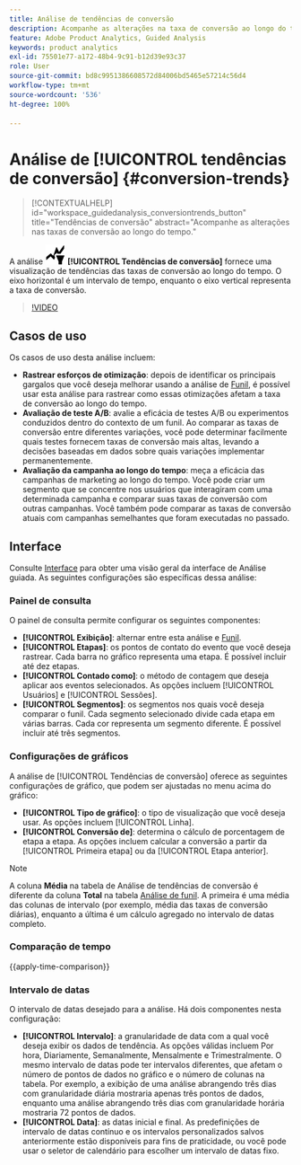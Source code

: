 ```yaml
---
title: Análise de tendências de conversão
description: Acompanhe as alterações na taxa de conversão ao longo do tempo.
feature: Adobe Product Analytics, Guided Analysis
keywords: product analytics
exl-id: 75501e77-a172-48b4-9c91-b12d39e93c37
role: User
source-git-commit: bd8c9951386608572d84006bd5465e57214c56d4
workflow-type: tm+mt
source-wordcount: '536'
ht-degree: 100%

---
```


# Análise de [!UICONTROL tendências de conversão] {#conversion-trends}

<!-- markdownlint-disable MD034 -->

>[!CONTEXTUALHELP]
>id="workspace_guidedanalysis_conversiontrends_button"
>title="Tendências de conversão"
>abstract="Acompanhe as alterações nas taxas de conversão ao longo do tempo."

<!-- markdownlint-enable MD034 -->


A análise ![Tendências de Conversão](/help/assets/icons/ConversionTrends.svg) **[!UICONTROL Tendências de conversão]** fornece uma visualização de tendências das taxas de conversão ao longo do tempo. O eixo horizontal é um intervalo de tempo, enquanto o eixo vertical representa a taxa de conversão.


>[!VIDEO](https://video.tv.adobe.com/v/3421662/?quality=12&learn=on)


## Casos de uso

Os casos de uso desta análise incluem:

* **Rastrear esforços de otimização**: depois de identificar os principais gargalos que você deseja melhorar usando a análise de [Funil](funnel.md), é possível usar esta análise para rastrear como essas otimizações afetam a taxa de conversão ao longo do tempo.
* **Avaliação de teste A/B**: avalie a eficácia de testes A/B ou experimentos conduzidos dentro do contexto de um funil. Ao comparar as taxas de conversão entre diferentes variações, você pode determinar facilmente quais testes fornecem taxas de conversão mais altas, levando a decisões baseadas em dados sobre quais variações implementar permanentemente.
* **Avaliação da campanha ao longo do tempo**: meça a eficácia das campanhas de marketing ao longo do tempo. Você pode criar um segmento que se concentre nos usuários que interagiram com uma determinada campanha e comparar suas taxas de conversão com outras campanhas. Você também pode comparar as taxas de conversão atuais com campanhas semelhantes que foram executadas no passado.

## Interface

Consulte [Interface](../overview.md#interface) para obter uma visão geral da interface de Análise guiada. As seguintes configurações são específicas dessa análise:

### Painel de consulta

O painel de consulta permite configurar os seguintes componentes:

* **[!UICONTROL Exibição]**: alternar entre esta análise e [Funil](funnel.md).
* **[!UICONTROL Etapas]**: os pontos de contato do evento que você deseja rastrear. Cada barra no gráfico representa uma etapa. É possível incluir até dez etapas.
* **[!UICONTROL Contado como]**: o método de contagem que deseja aplicar aos eventos selecionados. As opções incluem [!UICONTROL Usuários] e [!UICONTROL Sessões].
* **[!UICONTROL Segmentos]**: os segmentos nos quais você deseja comparar o funil. Cada segmento selecionado divide cada etapa em várias barras. Cada cor representa um segmento diferente. É possível incluir até três segmentos.

### Configurações de gráficos

A análise de [!UICONTROL Tendências de conversão] oferece as seguintes configurações de gráfico, que podem ser ajustadas no menu acima do gráfico:

* **[!UICONTROL Tipo de gráfico]**: o tipo de visualização que você deseja usar. As opções incluem [!UICONTROL Linha].
* **[!UICONTROL Conversão de]**: determina o cálculo de porcentagem de etapa a etapa. As opções incluem calcular a conversão a partir da [!UICONTROL Primeira etapa] ou da [!UICONTROL Etapa anterior].

>[!NOTE]
>
>A coluna **Média** na tabela de Análise de tendências de conversão é diferente da coluna **Total** na tabela [Análise de funil](funnel.md). A primeira é uma média das colunas de intervalo (por exemplo, média das taxas de conversão diárias), enquanto a última é um cálculo agregado no intervalo de datas completo.

### Comparação de tempo

{{apply-time-comparison}}


### Intervalo de datas

O intervalo de datas desejado para a análise. Há dois componentes nesta configuração:

* **[!UICONTROL Intervalo]**: a granularidade de data com a qual você deseja exibir os dados de tendência. As opções válidas incluem Por hora, Diariamente, Semanalmente, Mensalmente e Trimestralmente. O mesmo intervalo de datas pode ter intervalos diferentes, que afetam o número de pontos de dados no gráfico e o número de colunas na tabela. Por exemplo, a exibição de uma análise abrangendo três dias com granularidade diária mostraria apenas três pontos de dados, enquanto uma análise abrangendo três dias com granularidade horária mostraria 72 pontos de dados.
* **[!UICONTROL Data]**: as datas inicial e final. As predefinições de intervalo de datas contínuo e os intervalos personalizados salvos anteriormente estão disponíveis para fins de praticidade, ou você pode usar o seletor de calendário para escolher um intervalo de datas fixo.

<!--
## Example

See below for an example of the analysis.

![Conversion trends time compare](../assets/conversion-trends-compare.png)

-->
